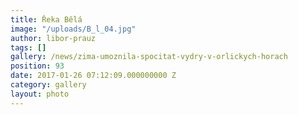 ```yaml
---
title: Řeka Bělá
image: "/uploads/B_l_04.jpg"
author: libor-prauz
tags: []
gallery: /news/zima-umoznila-spocitat-vydry-v-orlickych-horach
position: 93
date: 2017-01-26 07:12:09.000000000 Z
category: gallery
layout: photo
---
```

